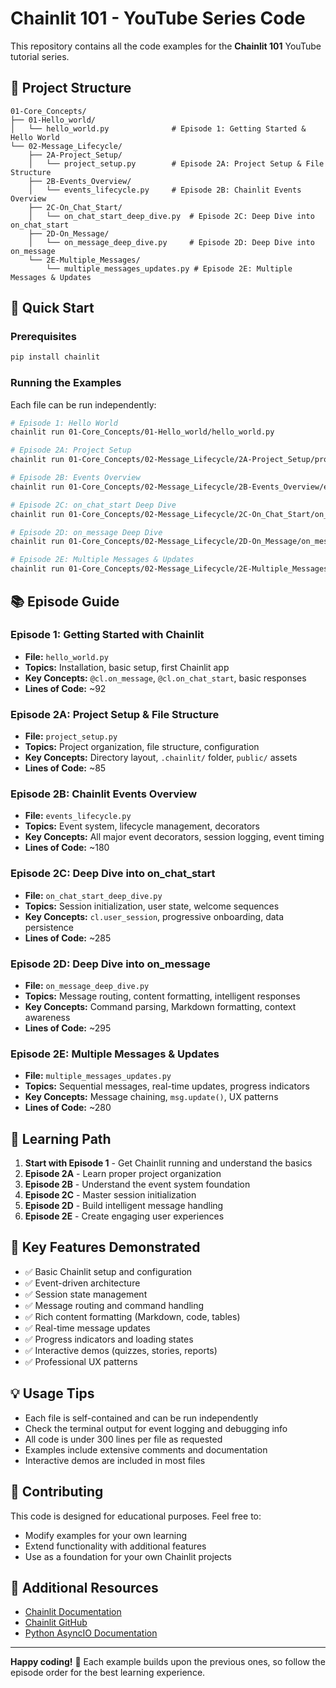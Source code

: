 # Chainlit 101 - YouTube Series Code

This repository contains all the code examples for the **Chainlit 101** YouTube tutorial series.

## 📁 Project Structure

```
01-Core_Concepts/
├── 01-Hello_world/
│   └── hello_world.py              # Episode 1: Getting Started & Hello World
└── 02-Message_Lifecycle/
    ├── 2A-Project_Setup/
    │   └── project_setup.py        # Episode 2A: Project Setup & File Structure
    ├── 2B-Events_Overview/
    │   └── events_lifecycle.py     # Episode 2B: Chainlit Events Overview
    ├── 2C-On_Chat_Start/
    │   └── on_chat_start_deep_dive.py  # Episode 2C: Deep Dive into on_chat_start
    ├── 2D-On_Message/
    │   └── on_message_deep_dive.py     # Episode 2D: Deep Dive into on_message
    └── 2E-Multiple_Messages/
        └── multiple_messages_updates.py # Episode 2E: Multiple Messages & Updates
```

## 🚀 Quick Start

### Prerequisites
```bash
pip install chainlit
```

### Running the Examples

Each file can be run independently:

```bash
# Episode 1: Hello World
chainlit run 01-Core_Concepts/01-Hello_world/hello_world.py

# Episode 2A: Project Setup
chainlit run 01-Core_Concepts/02-Message_Lifecycle/2A-Project_Setup/project_setup.py

# Episode 2B: Events Overview
chainlit run 01-Core_Concepts/02-Message_Lifecycle/2B-Events_Overview/events_lifecycle.py

# Episode 2C: on_chat_start Deep Dive
chainlit run 01-Core_Concepts/02-Message_Lifecycle/2C-On_Chat_Start/on_chat_start_deep_dive.py

# Episode 2D: on_message Deep Dive
chainlit run 01-Core_Concepts/02-Message_Lifecycle/2D-On_Message/on_message_deep_dive.py

# Episode 2E: Multiple Messages & Updates
chainlit run 01-Core_Concepts/02-Message_Lifecycle/2E-Multiple_Messages/multiple_messages_updates.py
```

## 📚 Episode Guide

### Episode 1: Getting Started with Chainlit
- **File:** `hello_world.py`
- **Topics:** Installation, basic setup, first Chainlit app
- **Key Concepts:** `@cl.on_message`, `@cl.on_chat_start`, basic responses
- **Lines of Code:** ~92

### Episode 2A: Project Setup & File Structure
- **File:** `project_setup.py`
- **Topics:** Project organization, file structure, configuration
- **Key Concepts:** Directory layout, `.chainlit/` folder, `public/` assets
- **Lines of Code:** ~85

### Episode 2B: Chainlit Events Overview
- **File:** `events_lifecycle.py`
- **Topics:** Event system, lifecycle management, decorators
- **Key Concepts:** All major event decorators, session logging, event timing
- **Lines of Code:** ~180

### Episode 2C: Deep Dive into on_chat_start
- **File:** `on_chat_start_deep_dive.py`
- **Topics:** Session initialization, user state, welcome sequences
- **Key Concepts:** `cl.user_session`, progressive onboarding, data persistence
- **Lines of Code:** ~285

### Episode 2D: Deep Dive into on_message
- **File:** `on_message_deep_dive.py`
- **Topics:** Message routing, content formatting, intelligent responses
- **Key Concepts:** Command parsing, Markdown formatting, context awareness
- **Lines of Code:** ~295

### Episode 2E: Multiple Messages & Updates
- **File:** `multiple_messages_updates.py`
- **Topics:** Sequential messages, real-time updates, progress indicators
- **Key Concepts:** Message chaining, `msg.update()`, UX patterns
- **Lines of Code:** ~280

## 🎯 Learning Path

1. **Start with Episode 1** - Get Chainlit running and understand the basics
2. **Episode 2A** - Learn proper project organization
3. **Episode 2B** - Understand the event system foundation
4. **Episode 2C** - Master session initialization
5. **Episode 2D** - Build intelligent message handling
6. **Episode 2E** - Create engaging user experiences

## 🔧 Key Features Demonstrated

- ✅ Basic Chainlit setup and configuration
- ✅ Event-driven architecture
- ✅ Session state management
- ✅ Message routing and command handling
- ✅ Rich content formatting (Markdown, code, tables)
- ✅ Real-time message updates
- ✅ Progress indicators and loading states
- ✅ Interactive demos (quizzes, stories, reports)
- ✅ Professional UX patterns

## 💡 Usage Tips

- Each file is self-contained and can be run independently
- Check the terminal output for event logging and debugging info
- All code is under 300 lines per file as requested
- Examples include extensive comments and documentation
- Interactive demos are included in most files

## 🤝 Contributing

This code is designed for educational purposes. Feel free to:
- Modify examples for your own learning
- Extend functionality with additional features
- Use as a foundation for your own Chainlit projects

## 📖 Additional Resources

- [Chainlit Documentation](https://docs.chainlit.io)
- [Chainlit GitHub](https://github.com/Chainlit/chainlit)
- [Python AsyncIO Documentation](https://docs.python.org/3/library/asyncio.html)

---

**Happy coding!** 🚀 Each example builds upon the previous ones, so follow the episode order for the best learning experience.